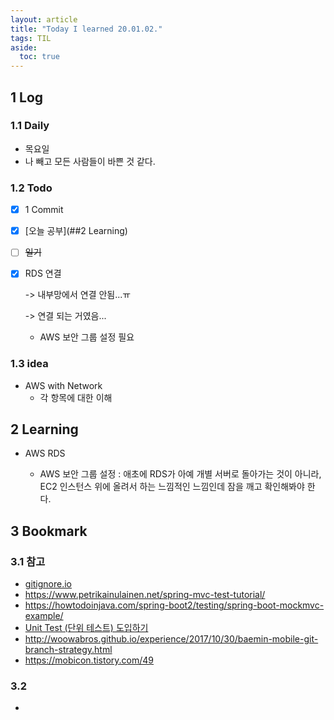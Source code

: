 ```yaml
---
layout: article
title: "Today I learned 20.01.02."
tags: TIL
aside:
  toc: true
---
```


## 1 Log

### 1.1 Daily

- 목요일
- 나 빼고 모든 사람들이 바쁜 것 같다.

### 1.2 Todo

- [x] 1 Commit

- [x] [오늘 공부](##2 Learning)

- [ ] ~~일기~~

- [x] RDS 연결

  -> 내부망에서 연결 안됨...ㅠ

  -> 연결 되는 거였음...

  - AWS 보안 그룹 설정 필요


### 1.3 idea

- AWS with Network
  - 각 항목에 대한 이해



## 2 Learning

- AWS RDS

  - AWS 보안 그룹 설정 : 애초에 RDS가 아예 개별 서버로 돌아가는 것이 아니라, EC2 인스턴스 위에 올려서 하는 느낌적인 느낌인데 잠을 깨고 확인해봐야 한다.
  
  
  
  

## 3 Bookmark
### 3.1 참고

- [gitignore.io](https://www.gitignore.io/)
- https://www.petrikainulainen.net/spring-mvc-test-tutorial/
- https://howtodoinjava.com/spring-boot2/testing/spring-boot-mockmvc-example/
- [Unit Test (단위 테스트) 도입하기](https://www.popit.kr/unit-test-단위-테스트-도입하기-1편/)
- http://woowabros.github.io/experience/2017/10/30/baemin-mobile-git-branch-strategy.html
- https://mobicon.tistory.com/49

### 3.2 

- 